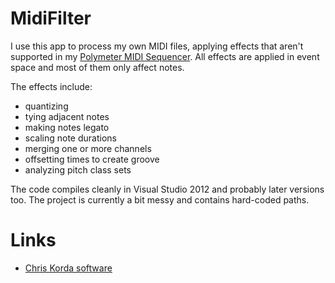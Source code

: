 # MidiFilter

I use this app to process my own MIDI files, applying effects that aren't supported in my [Polymeter MIDI Sequencer](https://victimofleisure.github.io/Polymeter/). All effects are applied in event space and most of them only affect notes.

The effects include:
* quantizing
* tying adjacent notes
* making notes legato
* scaling note durations
* merging one or more channels
* offsetting times to create groove
* analyzing pitch class sets

The code compiles cleanly in Visual Studio 2012 and probably later versions too. The project is currently a bit messy and contains hard-coded paths.

# Links

* [Chris Korda software](https://victimofleisure.github.io/software)

